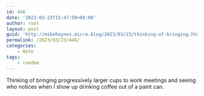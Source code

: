 ```yaml
---
id: 446
date: '2023-03-23T15:47:58+00:00'
author: root
layout: post
guid: 'http://mikehaynes.micro.blog/2023/03/23/thinking-of-bringing.html'
permalink: /2023/03/23/446/
categories:
    - Note
tags:
    - random
---
```


Thinking of bringing progressively larger cups to work meetings and seeing who notices when I show up drinking coffee out of a paint can.
